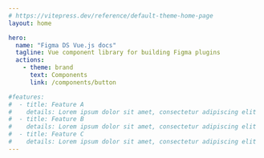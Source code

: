 ```yaml
---
# https://vitepress.dev/reference/default-theme-home-page
layout: home

hero:
  name: "Figma DS Vue.js docs"
  tagline: Vue component library for building Figma plugins
  actions:
    - theme: brand
      text: Components
      link: /components/button

#features:
#  - title: Feature A
#    details: Lorem ipsum dolor sit amet, consectetur adipiscing elit
#  - title: Feature B
#    details: Lorem ipsum dolor sit amet, consectetur adipiscing elit
#  - title: Feature C
#    details: Lorem ipsum dolor sit amet, consectetur adipiscing elit
---
```


<Components />

